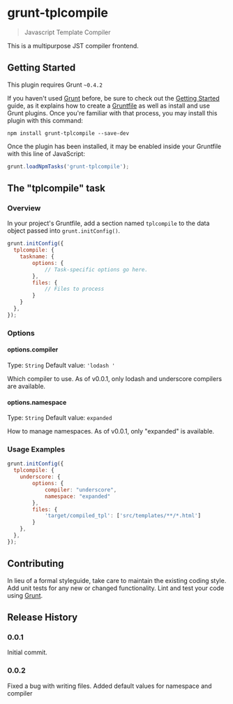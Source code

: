 # grunt-tplcompile

> Javascript Template Compiler

This is a multipurpose JST compiler frontend.

## Getting Started
This plugin requires Grunt `~0.4.2`

If you haven't used [Grunt](http://gruntjs.com/) before, be sure to check out the [Getting Started](http://gruntjs.com/getting-started) guide, as it explains how to create a [Gruntfile](http://gruntjs.com/sample-gruntfile) as well as install and use Grunt plugins. Once you're familiar with that process, you may install this plugin with this command:

```shell
npm install grunt-tplcompile --save-dev
```

Once the plugin has been installed, it may be enabled inside your Gruntfile with this line of JavaScript:

```js
grunt.loadNpmTasks('grunt-tplcompile');
```

## The "tplcompile" task

### Overview
In your project's Gruntfile, add a section named `tplcompile` to the data object passed into `grunt.initConfig()`.

```js
grunt.initConfig({
  tplcompile: {
    taskname: {
        options: {
            // Task-specific options go here.
        },
        files: {
            // Files to process
        }
    }
  },
});
```

### Options

#### options.compiler
Type: `String`
Default value: `'lodash '`

Which compiler to use. As of v0.0.1, only lodash and underscore compilers are available.

#### options.namespace
Type: `String`
Default value: `expanded`

How to manage namespaces. As of v0.0.1, only "expanded" is available.

### Usage Examples

```js
grunt.initConfig({
  tplcompile: {
    underscore: {
        options: {
            compiler: "underscore",
            namespace: "expanded"
        },
        files: {
            'target/compiled_tpl': ['src/templates/**/*.html']
        }
    },
  },
});
```

## Contributing
In lieu of a formal styleguide, take care to maintain the existing coding style. Add unit tests for any new or changed functionality. Lint and test your code using [Grunt](http://gruntjs.com/).

## Release History

### 0.0.1

Initial commit.

### 0.0.2

Fixed a bug with writing files.
Added default values for namespace and compiler
